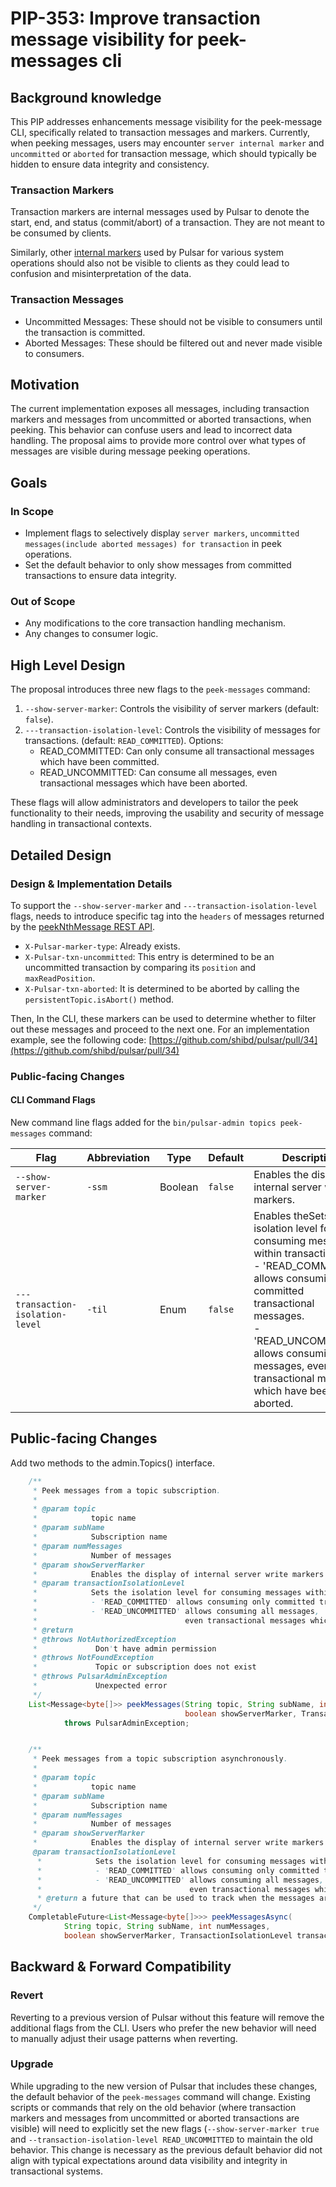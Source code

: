 # PIP-353: Improve transaction message visibility for peek-messages cli

## Background knowledge

This PIP addresses enhancements message visibility for the peek-message CLI, specifically related to transaction messages and markers.
Currently, when peeking messages, users may encounter `server internal marker` and `uncommitted` or `aborted` for transaction message,
which should typically be hidden to ensure data integrity and consistency.

### Transaction Markers
Transaction markers are internal messages used by Pulsar to denote the start, end, and status (commit/abort) of a transaction. They are not meant to be consumed by clients.

Similarly, other [internal markers](https://github.com/apache/pulsar/blob/ed5d94ccfdf4eba77678454945a2c3719dce2268/pulsar-common/src/main/proto/PulsarMarkers.proto#L25-L38)
used by Pulsar for various system operations should also not be visible to clients as they could lead to confusion and misinterpretation of the data.

### Transaction Messages
- Uncommitted Messages: These should not be visible to consumers until the transaction is committed.
- Aborted Messages: These should be filtered out and never made visible to consumers.

## Motivation

The current implementation exposes all messages, including transaction markers and messages from uncommitted or aborted transactions, when peeking.
This behavior can confuse users and lead to incorrect data handling. The proposal aims to provide more control over what types of messages are visible during message peeking operations.

## Goals

### In Scope

- Implement flags to selectively display `server markers`, `uncommitted messages(include aborted messages) for transaction` in peek operations.
- Set the default behavior to only show messages from committed transactions to ensure data integrity.

### Out of Scope
- Any modifications to the core transaction handling mechanism.
- Any changes to consumer logic.

## High Level Design

The proposal introduces three new flags to the `peek-messages` command:

1. `--show-server-marker`: Controls the visibility of server markers (default: `false`).
2. `---transaction-isolation-level`: Controls the visibility of messages for transactions. (default: `READ_COMMITTED`). Options:
   - READ_COMMITTED: Can only consume all transactional messages which have been committed.
   - READ_UNCOMMITTED: Can consume all messages, even transactional messages which have been aborted.

These flags will allow administrators and developers to tailor the peek functionality to their needs, improving the usability and security of message handling in transactional contexts.

## Detailed Design

### Design & Implementation Details

To support the `--show-server-marker` and `---transaction-isolation-level` flags, needs to introduce specific tag into the `headers` of messages returned by the
[peekNthMessage REST API](https://github.com/apache/pulsar/blob/8ca01cd42edfd4efd986f752f6f8538ea5bf4f94/pulsar-broker/src/main/java/org/apache/pulsar/broker/admin/v2/PersistentTopics.java#L1892-L1905).

- `X-Pulsar-marker-type`: Already exists.
- `X-Pulsar-txn-uncommitted`: This entry is determined to be an uncommitted transaction by comparing its `position` and `maxReadPosition`.
- `X-Pulsar-txn-aborted`: It is determined to be aborted by calling the `persistentTopic.isAbort()` method.

Then, In the CLI, these markers can be used to determine whether to filter out these messages and proceed to the next one. For an implementation example,
see the following code: [https://github.com/shibd/pulsar/pull/34](https://github.com/shibd/pulsar/pull/34)

### Public-facing Changes

#### CLI Command Flags

New command line flags added for the `bin/pulsar-admin topics peek-messages` command:

| Flag                             | Abbreviation | Type    | Default | Description                                                                                                                                                                                                                                                                     |
|----------------------------------|--------------|---------|---------|---------------------------------------------------------------------------------------------------------------------------------------------------------------------------------------------------------------------------------------------------------------------------------|
| `--show-server-marker`           | `-ssm`       | Boolean | `false` | Enables the display of internal server write markers.                                                                                                                                                                                                                           |
| `---transaction-isolation-level` | `-til`       | Enum    | `false` | Enables theSets the isolation level for consuming messages within transactions. </br> - 'READ_COMMITTED' allows consuming only committed transactional messages. </br> - 'READ_UNCOMMITTED' allows consuming all messages, even transactional messages which have been aborted. |


## Public-facing Changes

Add two methods to the admin.Topics() interface.

```java
    /**
     * Peek messages from a topic subscription.
     *
     * @param topic
     *            topic name
     * @param subName
     *            Subscription name
     * @param numMessages
     *            Number of messages
     * @param showServerMarker
     *            Enables the display of internal server write markers
     * @param transactionIsolationLevel
     *            Sets the isolation level for consuming messages within transactions.
     *            - 'READ_COMMITTED' allows consuming only committed transactional messages.
     *            - 'READ_UNCOMMITTED' allows consuming all messages,
     *                                 even transactional messages which have been aborted.
     * @return
     * @throws NotAuthorizedException
     *             Don't have admin permission
     * @throws NotFoundException
     *             Topic or subscription does not exist
     * @throws PulsarAdminException
     *             Unexpected error
     */
    List<Message<byte[]>> peekMessages(String topic, String subName, int numMessages,
                                       boolean showServerMarker, TransactionIsolationLevel transactionIsolationLevel)
            throws PulsarAdminException;


    /**
     * Peek messages from a topic subscription asynchronously.
     *
     * @param topic
     *            topic name
     * @param subName
     *            Subscription name
     * @param numMessages
     *            Number of messages
     * @param showServerMarker
     *            Enables the display of internal server write markers
     @param transactionIsolationLevel
      *            Sets the isolation level for consuming messages within transactions.
      *            - 'READ_COMMITTED' allows consuming only committed transactional messages.
      *            - 'READ_UNCOMMITTED' allows consuming all messages,
      *                                 even transactional messages which have been aborted.
      * @return a future that can be used to track when the messages are returned
     */
    CompletableFuture<List<Message<byte[]>>> peekMessagesAsync(
            String topic, String subName, int numMessages,
            boolean showServerMarker, TransactionIsolationLevel transactionIsolationLevel);
```

## Backward & Forward Compatibility

### Revert
Reverting to a previous version of Pulsar without this feature will remove the additional flags from the CLI. Users who prefer the new behavior will need to manually adjust their usage patterns when reverting.

### Upgrade
While upgrading to the new version of Pulsar that includes these changes, the default behavior of the `peek-messages` command will change.
Existing scripts or commands that rely on the old behavior (where transaction markers and messages from uncommitted or aborted transactions are visible) will need to explicitly set the new flags (`--show-server-marker true` and `--transaction-isolation-level READ_UNCOMMITTED` to maintain the old behavior.
This change is necessary as the previous default behavior did not align with typical expectations around data visibility and integrity in transactional systems.